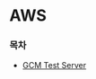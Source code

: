 # AWS

### 목차
- [GCM Test Server](https://github.com/ThreeSnakes/TIL/blob/master/AWS/gcm-test-server.md)
